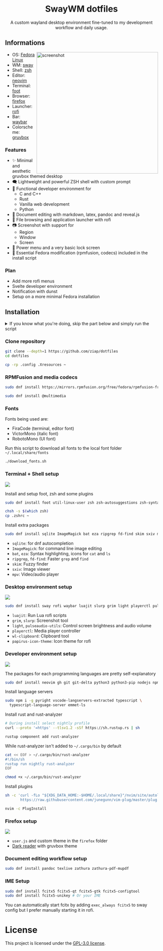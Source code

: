 <div align="center">

# SwayWM dotfiles

A custom wayland desktop environment fine-tuned to my development workflow and daily usage.

</div>

## Informations

<img alt="screenshot" align="right" width="400px" src="img/rice.png"/>

- OS: [Fedora Linux](https://getfedora.org/)
- WM: [sway](https://swaywm.org/)
- Shell: [zsh](https://www.zsh.org/)
- Editor: [neovim](https://neovim.io/)
- Terminal: [foot](https://codeberg.org/dnkl/foot/)
- Browser: [firefox](https://www.mozilla.org/en-US/firefox/)
- Launcher: [rofi](https://github.com/davatorium/rofi)
- Bar: [waybar](https://github.com/Alexays/Waybar)
- Colorscheme: [gruvbox](https://github.com/morhetz/gruvbox)

### Features

- ✨ Minimal and aesthetic gruvbox themed desktop
- 🗨️ Lightweight and powerful ZSH shell with custom prompt
- 🚀 Functional developer environment for
    + C and C++
    + Rust
    + Vanilla web development
    + Python
- 📄 Document editing with markdown, latex, pandoc and reveal.js
- 📁 File browsing and application launcher with rofi
- 📷 Screenshot with support for
    + Region
    + Window
    + Screen
- 🔌 Power menu and a very basic lock screen
- 🔧 Essential Fedora modification (rpmfusion, codecs) included in the install script

### Plan

- Add more rofi menus
- Svelte developer environment
- Notification with dunst
- Setup on a more minimal Fedora installation

## Installation

<details><summary>If you know what you're doing, skip the part below and simply run the script</summary>

```bash
curl -fsS https://raw.githubusercontent.com/ziap/dotfiles/master/install_fedora.sh | sh
```

</details>

### Clone repository

```bash
git clone --depth=1 https://github.com/ziap/dotfiles
cd dotfiles

cp -rp .config .Xresources ~
```

### RPMFusion and media codecs

```bash
sudo dnf install https://mirrors.rpmfusion.org/free/fedora/rpmfusion-free-release-$(rpm -E %fedora).noarch.rpm

sudo dnf install @multimedia
```

### Fonts

Fonts being used are:
  - FiraCode (terminal, editor font)
  - VictorMono (italic font)
  - RobotoMono (UI font)

Run this script to download all fonts to the local font folder `~/.local/share/fonts`

```bash
./download_fonts.sh
```

### Terminal + Shell setup

![](img/terminal.png)

Install and setup foot, zsh and some plugins

```bash
sudo dnf install foot util-linux-user zsh zsh-autosuggestions zsh-syntax-highlighting

chsh -s $(which zsh)
cp .zshrc ~ 
```

Install extra packages

```bash
sudo dnf install sqlite ImageMagick bat eza ripgrep fd-find skim sxiv mpv
```

- `sqlite`: for dnf autocompletion
- `ImageMagick`: for command line image editing
- `bat`, `eza`: Syntax highlighting, icons for `cat` and `ls`
- `ripgrep`, `fd-find`: Faster `grep` and `find`
- `skim`: Fuzzy finder
- `sxiv`: Image viewer
- `mpv`: Video/audio player

### Desktop environment setup

![](img/desktop.png)

```bash
sudo dnf install sway rofi waybar luajit slurp grim light playerctl pulseaudio-utils wl-clipboard papirus-icon-theme
```

- `luajit`: Run Lua rofi scripts
- `grim`, `slurp`: Screenshot tool
- `light`, `pulseaudio-utils`: Control screen brightness and audio volume
- `playerctl`: Media player controller
- `wl-clipboard`: Clipboard tool
- `papirus-icon-theme`: Icon theme for rofi

### Developer environment setup

![](img/vim.png)

The packages for each programming languages are pretty self-explanatory

```bash
sudo dnf install neovim gh git git-delta python3 python3-pip nodejs npm gcc gcc-c++ clang-tools-extra
```

Install language servers

```bash
sudo npm i -g pyright vscode-langservers-extracted typescript \
  typescript-language-server emmet-ls
```

Install rust and rust-analyzer

```bash
# During install select nightly profile
curl --proto '=https' --tlsv1.2 -sSf https://sh.rustup.rs | sh

rustup component add rust-analyzer
```

While rust-analyzer isn't added to `~/.cargo/bin` by default

```bash
cat << EOF > ~/.cargo/bin/rust-analyzer
#!/bin/sh
rustup run nightly rust-analyzer
EOF

chmod +x ~/.cargo/bin/rust-analyzer
```

Install plugins

```bash
sh -c 'curl -fLo "${XDG_DATA_HOME:-$HOME/.local/share}"/nvim/site/autoload/plug.vim --create-dirs \
       https://raw.githubusercontent.com/junegunn/vim-plug/master/plug.vim'

nvim -c PlugInstall
```

### Firefox setup

![](img/firefox.png)

- `user.js` and custom theme in the `firefox` folder
- [Dark reader](https://darkreader.org/) with gruvbox theme

### Document editing workflow setup

```bash
sudo dnf install pandoc texlive zathura zathura-pdf-mupdf
```

### IME Setup

```bash
sudo dnf install fcitx5 fcitx5-qt fcitx5-gtk fcitx5-configtool
sudo dnf install fcitx5-unikey # Or your IME
```

You can automatically start fcitx by adding `exec_always fcitx5` to sway config but I prefer manually starting it in rofi.

# License

This project is licensed under the [GPL-3.0 license](LICENSE).
